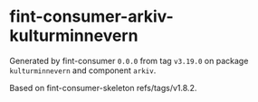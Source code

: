 # fint-consumer-arkiv-kulturminnevern

Generated by fint-consumer `0.0.0` from tag `v3.19.0` on package `kulturminnevern` and component `arkiv`.

Based on fint-consumer-skeleton refs/tags/v1.8.2.
